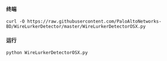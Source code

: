 #### 终端
	curl -O https://raw.githubusercontent.com/PaloAltoNetworks-BD/WireLurkerDetector/master/WireLurkerDetectorOSX.py

#### 运行
	python WireLurkerDetectorOSX.py